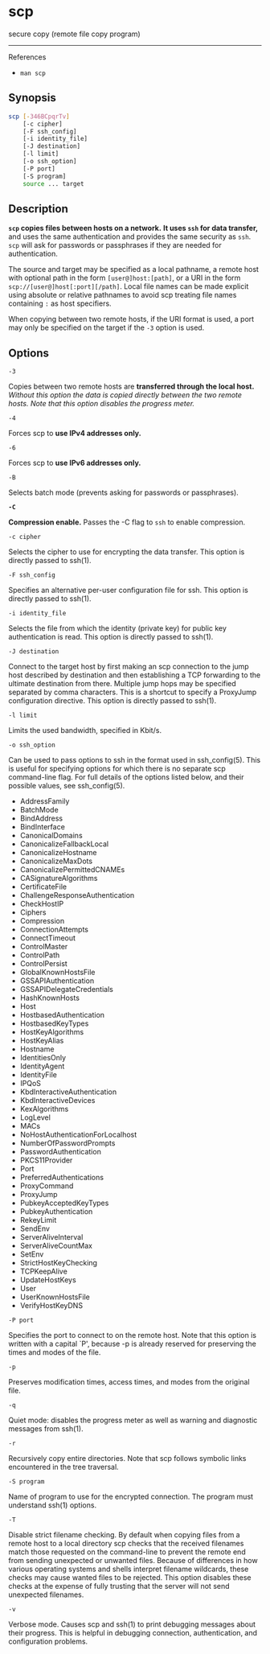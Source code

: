 # scp

secure copy (remote file copy program)

---

References

- `man scp`

## Synopsis

```bash
scp [-346BCpqrTv]
    [-c cipher]
    [-F ssh_config]
    [-i identity_file]
    [-J destination]
    [-l limit]
    [-o ssh_option]
    [-P port]
    [-S program]
    source ... target
```

## Description

**`scp` copies files between hosts on a network.**
**It uses `ssh` for data transfer,**
and uses the same authentication
and provides the same security as `ssh`.
`scp` will ask for passwords or passphrases
if they are needed for authentication.

The source and target may be specified as a local pathname,
a remote host with optional path in the form `[user@]host:[path]`,
or a URI in the form `scp://[user@]host[:port][/path]`.
Local file names can be made explicit using absolute or relative pathnames
to avoid scp treating file names containing `:` as host specifiers.

When copying between two remote hosts,
if the URI format is used,
a port may only be specified on the target
if the `-3` option is used.

## Options

`-3`

Copies between two remote hosts are **transferred through the local host.**
_Without this option the data is copied directly between the two remote hosts._
_Note that this option disables the progress meter._

`-4`

Forces scp to **use IPv4 addresses only.**

`-6`

Forces scp to **use IPv6 addresses only.**

`-B`

Selects batch mode (prevents asking for passwords or passphrases).

**`-C`**

**Compression enable.**  Passes the -C flag to `ssh` to enable compression.

`-c cipher`

Selects the cipher to use for encrypting the data transfer. This option is directly passed to ssh(1).

`-F ssh_config`

Specifies an alternative per-user configuration file for ssh.  This option is directly passed to ssh(1).

`-i identity_file`

Selects the file from which the identity (private key) for public key authentication is read.  This option is directly passed to ssh(1).

`-J destination`

Connect to the target host by first making an scp connection to the jump host described by destination and then establishing a TCP forwarding to the ultimate destination from there.
Multiple jump hops may be specified separated by comma characters.
This is a shortcut to specify a ProxyJump configuration directive.  This option is directly passed to ssh(1).

`-l limit`

Limits the used bandwidth, specified in Kbit/s.

`-o ssh_option`

Can be used to pass options to ssh in the format used in ssh_config(5).  This is useful for specifying options for which there is no separate scp command-line flag.  For full details of the options listed below, and their possible values, see ssh_config(5).

- AddressFamily
- BatchMode
- BindAddress
- BindInterface
- CanonicalDomains
- CanonicalizeFallbackLocal
- CanonicalizeHostname
- CanonicalizeMaxDots
- CanonicalizePermittedCNAMEs
- CASignatureAlgorithms
- CertificateFile
- ChallengeResponseAuthentication
- CheckHostIP
- Ciphers
- Compression
- ConnectionAttempts
- ConnectTimeout
- ControlMaster
- ControlPath
- ControlPersist
- GlobalKnownHostsFile
- GSSAPIAuthentication
- GSSAPIDelegateCredentials
- HashKnownHosts
- Host
- HostbasedAuthentication
- HostbasedKeyTypes
- HostKeyAlgorithms
- HostKeyAlias
- Hostname
- IdentitiesOnly
- IdentityAgent
- IdentityFile
- IPQoS
- KbdInteractiveAuthentication
- KbdInteractiveDevices
- KexAlgorithms
- LogLevel
- MACs
- NoHostAuthenticationForLocalhost
- NumberOfPasswordPrompts
- PasswordAuthentication
- PKCS11Provider
- Port
- PreferredAuthentications
- ProxyCommand
- ProxyJump
- PubkeyAcceptedKeyTypes
- PubkeyAuthentication
- RekeyLimit
- SendEnv
- ServerAliveInterval
- ServerAliveCountMax
- SetEnv
- StrictHostKeyChecking
- TCPKeepAlive
- UpdateHostKeys
- User
- UserKnownHostsFile
- VerifyHostKeyDNS

`-P port`

Specifies the port to connect to on the remote host.  Note that this option is written with a capital `P', because -p is already reserved for preserving the times and modes of the file.

`-p`

Preserves modification times, access times, and modes from the original file.

`-q`

Quiet mode: disables the progress meter as well as warning and diagnostic messages from ssh(1).

`-r`

Recursively copy entire directories.  Note that scp follows symbolic links encountered in the tree traversal.

`-S program`

Name of program to use for the encrypted connection.  The program must understand ssh(1) options.

`-T`

Disable strict filename checking.  By default when copying files from a remote host to a local directory scp checks that the received filenames match those requested on the command-line to prevent the remote end from sending unexpected or unwanted files.  Because of differences in how various operating systems and shells interpret filename wildcards, these checks may cause wanted files to be rejected.  This option disables these checks at the expense of fully trusting that the server will not send unexpected filenames.

`-v`

Verbose mode.  Causes scp and ssh(1) to print debugging messages about their progress.  This is helpful in debugging connection, authentication, and configuration problems.
